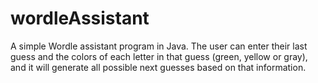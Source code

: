 # wordleAssistant
 A simple Wordle assistant program in Java. The user can enter their last guess and the colors of each letter in that guess (green, yellow or gray), and it will generate all possible next guesses based on that information.
